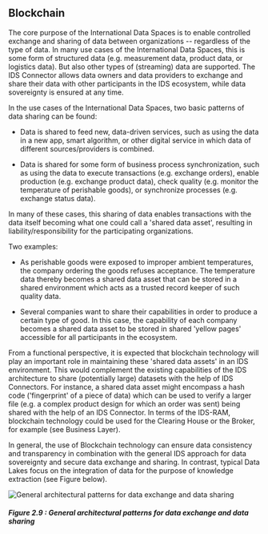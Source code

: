 ## Blockchain ##

The core purpose of the International Data Spaces is to enable
controlled exchange and sharing of data between organizations --
regardless of the type of data. In many use cases of the International
Data Spaces, this is some form of structured data (e.g. measurement
data, product data, or logistics data). But also other types of
(streaming) data are supported. The IDS Connector allows data owners and
data providers to exchange and share their data with other participants
in the IDS ecosystem, while data sovereignty is ensured at any time.

In the use cases of the International Data Spaces, two basic patterns of
data sharing can be found:

- Data is shared to feed new, data-driven services, such as using the
    data in a new app, smart algorithm, or other digital service in
    which data of different sources/providers is combined.

- Data is shared for some form of business process synchronization,
    such as using the data to execute transactions (e.g. exchange
    orders), enable production (e.g. exchange product data), check
    quality (e.g. monitor the temperature of perishable goods), or
    synchronize processes (e.g. exchange status data).

In many of these cases, this sharing of data enables transactions with
the data itself becoming what one could call a 'shared data asset',
resulting in liability/responsibility for the participating
organizations.

Two examples:

- As perishable goods were exposed to improper ambient temperatures,
    the company ordering the goods refuses acceptance. The temperature
    data thereby becomes a shared data asset that can be stored in a
    shared environment which acts as a trusted record keeper of such
    quality data.

- Several companies want to share their capabilities in order to
    produce a certain type of good. In this case, the capability of each
    company becomes a shared data asset to be stored in shared 'yellow
    pages' accessible for all participants in the ecosystem.

From a functional perspective, it is expected that blockchain technology
will play an important role in maintaining these 'shared data assets' in
an IDS environment. This would complement the existing capabilities of
the IDS architecture to share (potentially large) datasets with the help
of IDS Connectors. For instance, a shared data asset might encompass a
hash code ('fingerprint' of a piece of data) which can be used to verify
a larger file (e.g. a complex product design for which an order was
sent) being shared with the help of an IDS Connector. In terms of the
IDS-RAM, blockchain technology could be used for the Clearing House or
the Broker, for example (see Business Layer).

In general, the use of Blockchain technology can ensure data consistency
and transparency in combination with the general IDS approach for data
sovereignty and secure data exchange and sharing. In contrast, typical
Data Lakes focus on the integration of data for the purpose of knowledge
extraction (see Figure below).

![ General architectural patterns for data exchange and data
sharing](../media/image15.png)
##### Figure 2.9 : General architectural patterns for data exchange and data sharing
